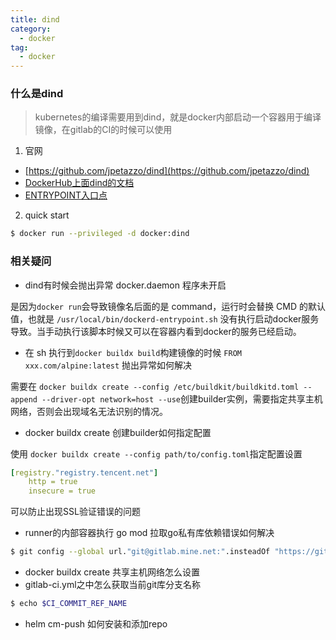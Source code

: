 ```yaml
---
title: dind
category:
  - docker
tag:
  - docker
---
```


### 什么是dind

> kubernetes的编译需要用到dind，就是docker内部启动一个容器用于编译镜像，在gitlab的CI的时候可以使用

1. 官网

- [https://github.com/jpetazzo/dind](https://github.com/jpetazzo/dind)
- [DockerHub上面dind的文档](https://hub.docker.com/_/docker/tags?page=1&name=dind)
- [ENTRYPOINT入口点](https://docker-practice.github.io/zh-cn/image/dockerfile/entrypoint.html)

2. quick start

``` bash
$ docker run --privileged -d docker:dind
```


### 相关疑问

- dind有时候会抛出异常 docker.daemon 程序未开启

是因为`docker run`会导致镜像名后面的是 command，运行时会替换 CMD 的默认值，也就是 `/usr/local/bin/dockerd-entrypoint.sh` 没有执行启动docker服务导致。当手动执行该脚本时候又可以在容器内看到docker的服务已经启动。

- 在 sh 执行到`docker buildx build`构建镜像的时候 `FROM xxx.com/alpine:latest` 抛出异常如何解决

需要在 `docker buildx create --config /etc/buildkit/buildkitd.toml --append --driver-opt network=host --use`创建builder实例，需要指定共享主机网络，否则会出现域名无法识别的情况。

- docker buildx create 创建builder如何指定配置

使用 `docker buildx create --config path/to/config.toml`指定配置设置

``` yml
[registry."registry.tencent.net"]
    http = true
    insecure = true
```

可以防止出现SSL验证错误的问题

- runner的内部容器执行 go mod 拉取go私有库依赖错误如何解决

``` bash
$ git config --global url."git@gitlab.mine.net:".insteadOf "https://gitlab.mine.net/"
```

- docker buildx create 共享主机网络怎么设置
- gitlab-ci.yml之中怎么获取当前git库分支名称

``` bash
$ echo $CI_COMMIT_REF_NAME
```
- helm cm-push 如何安装和添加repo
